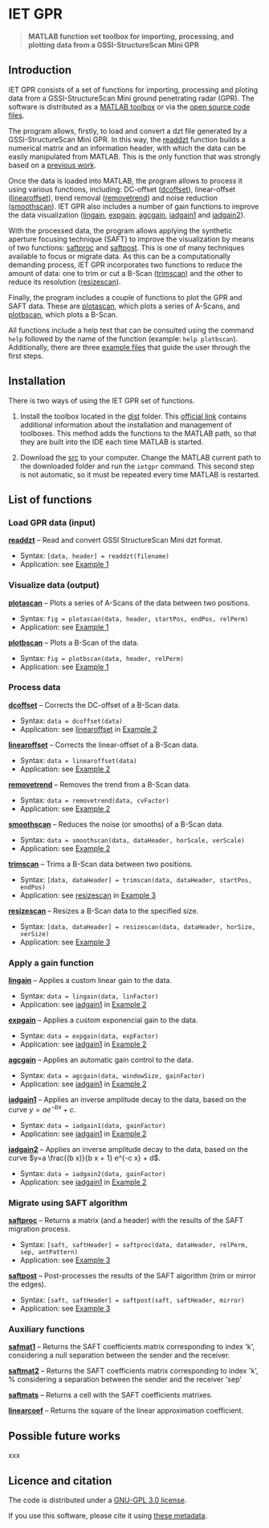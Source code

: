 # IET GPR

>**MATLAB function set toolbox for importing, processing, and plotting data from a GSSI-StructureScan Mini GPR**

## Introduction

IET GPR consists of a set of functions for importing, processing and ploting data from a GSSI-StructureScan Mini ground penetrating radar (GPR). The software is distributed as a [MATLAB toolbox](https://github.com/quelopelo/iet-gpr/tree/main/dist) or via the [open source code files](https://github.com/quelopelo/iet-gpr/tree/main/src).

The program allows, firstly, to load and convert a dzt file generated by a GSSI-StructureScan Mini GPR. In this way, the [readdzt](https://github.com/quelopelo/iet-gpr/blob/main/src/io/readdzt.m) function builds a numerical matrix and an information header, with which the data can be easily manipulated from MATLAB. This is the only function that was strongly based on a [previous work](https://github.com/NSGeophysics/GPR-O).

Once the data is loaded into MATLAB, the program allows to process it using various functions, including: DC-offset ([dcoffset](https://github.com/quelopelo/iet-gpr/blob/main/src/proc/dcoffset.m)), linear-offset ([linearoffset](https://github.com/quelopelo/iet-gpr/blob/main/src/proc/linearoffset.m)), trend removal ([removetrend](https://github.com/quelopelo/iet-gpr/blob/main/src/proc/removetrend.m)) and noise reduction ([smoothscan](https://github.com/quelopelo/iet-gpr/blob/main/src/proc/smoothscan.m)). IET GPR also includes a number of gain functions to improve the data visualization ([lingain](https://github.com/quelopelo/iet-gpr/blob/main/src/gain/lingain.m), [expgain](https://github.com/quelopelo/iet-gpr/blob/main/src/gain/expgain.m), [agcgain](https://github.com/quelopelo/iet-gpr/blob/main/src/gain/agcgain.m), [iadgain1](https://github.com/quelopelo/iet-gpr/blob/main/src/gain/iadgain1.m) and [iadgain2](https://github.com/quelopelo/iet-gpr/blob/main/src/gain/iadgain2.m)).


With the processed data, the program allows applying the synthetic aperture focusing technique (SAFT) to improve the visualization by means of two functions: [saftproc](https://github.com/quelopelo/iet-gpr/blob/main/src/saft/saftproc.m) and [saftpost](https://github.com/quelopelo/iet-gpr/blob/main/src/saft/saftpost.m). This is one of many techniques available to focus or migrate data. 
As this can be a computationally demanding process, IET GPR incorporates two functions to reduce the amount of data: one to trim or cut a B-Scan ([trimscan](https://github.com/quelopelo/iet-gpr/blob/main/src/proc/trimscan.m)) and the other to reduce its resolution ([resizescan](https://github.com/quelopelo/iet-gpr/blob/main/src/proc/resizescan.m)).

Finally, the program includes a couple of functions to plot the GPR and SAFT data. These are [plotascan](https://github.com/quelopelo/iet-gpr/blob/main/src/io/plotascan.m), which plots a series of A-Scans, and [plotbscan](https://github.com/quelopelo/iet-gpr/blob/main/src/io/plotbscan.m), which plots a B-Scan.

All functions include a help text that can be consulted using the command `help` followed by the name of the function (example: `help plotbscan`). Additionally, there are three [example files](https://github.com/quelopelo/iet-gpr/tree/main/src/examples) that guide the user through the first steps.

## Installation

There is two ways of using the IET GPR set of functions.

1. Install the toolbox located in the [dist](https://github.com/quelopelo/iet-gpr/tree/main/dist) folder. This [official link](https://www.mathworks.com/help/matlab/matlab_env/get-add-ons.html) contains additional information about the installation and management of toolboxes. This method adds the functions to the MATLAB path, so that they are built into the IDE each time MATLAB is started.

2. Download the [src](https://github.com/quelopelo/iet-gpr/tree/main/dist) to your computer. Change the MATLAB current path to the downloaded folder and run the `ietgpr` command. This second step is not automatic, so it must be repeated every time MATLAB is restarted.

## List of functions

### Load GPR data (input)

[**readdzt**](https://github.com/quelopelo/iet-gpr/blob/main/src/io/readdzt.m) – Read and convert GSSI StructureScan Mini dzt format.

- Syntax: `[data, header] = readdzt(filename)`
- Application: see [Example 1](https://htmlpreview.github.io/?https://github.com/quelopelo/iet-gpr/blob/main/docs/example1.html)

### Visualize data (output)

[**plotascan**](https://github.com/quelopelo/iet-gpr/blob/main/src/io/plotascan.m) – Plots a series of A-Scans of the data between two positions.

- Syntax: `fig = plotascan(data, header, startPos, endPos, relPerm)`
- Application: see [Example 1](https://htmlpreview.github.io/?https://github.com/quelopelo/iet-gpr/blob/main/docs/example1.html)

[**plotbscan**](https://github.com/quelopelo/iet-gpr/blob/main/src/io/plotbscan.m) – Plots a B-Scan of the data.

- Syntax: `fig = plotbscan(data, header, relPerm)`
- Application: see [Example 1](https://htmlpreview.github.io/?https://github.com/quelopelo/iet-gpr/blob/main/docs/example1.html)

### Process data

[**dcoffset**](https://github.com/quelopelo/iet-gpr/blob/main/src/proc/dcoffset.m) – Corrects the DC-offset of a B-Scan data.

- Syntax: `data = dcoffset(data)`
- Application: see [linearoffset](https://github.com/quelopelo/iet-gpr/blob/main/src/proc/linearoffset.m) in [Example 2](https://htmlpreview.github.io/?https://github.com/quelopelo/iet-gpr/blob/main/docs/example2.html)

[**linearoffset**](https://github.com/quelopelo/iet-gpr/blob/main/src/proc/linearoffset.m) – Corrects the linear-offset of a B-Scan data.

- Syntax: `data = linearoffset(data)`
- Application: see [Example 2](https://htmlpreview.github.io/?https://github.com/quelopelo/iet-gpr/blob/main/docs/example2.html)

[**removetrend**](https://github.com/quelopelo/iet-gpr/blob/main/src/proc/removetrend.m) – Removes the trend from a B-Scan data.

- Syntax: `data = removetrend(data, cvFactor)`
- Application: see [Example 2](https://htmlpreview.github.io/?https://github.com/quelopelo/iet-gpr/blob/main/docs/example2.html)

[**smoothscan**](https://github.com/quelopelo/iet-gpr/blob/main/src/proc/smoothscan.m) – Reduces the noise (or smooths) of a B-Scan data.

- Syntax: `data = smoothscan(data, dataHeader, horScale, verScale)`
- Application: see [Example 2](https://htmlpreview.github.io/?https://github.com/quelopelo/iet-gpr/blob/main/docs/example2.html)

[**trimscan**](https://github.com/quelopelo/iet-gpr/blob/main/src/proc/trimscan.m) – Trims a B-Scan data between two positions.

- Syntax: `[data, dataHeader] = trimscan(data, dataHeader, startPos, endPos)`
- Application: see [resizescan](https://github.com/quelopelo/iet-gpr/blob/main/src/proc/resizescan.m) in [Example 3](https://htmlpreview.github.io/?https://github.com/quelopelo/iet-gpr/blob/main/docs/example3.html)

[**resizescan**](https://github.com/quelopelo/iet-gpr/blob/main/src/proc/resizescan.m) – Resizes a B-Scan data to the specified size.

- Syntax: `[data, dataHeader] = resizescan(data, dataHeader, horSize, verSize)`
- Application: see [Example 3](https://htmlpreview.github.io/?https://github.com/quelopelo/iet-gpr/blob/main/docs/example3.html)

### Apply a gain function

[**lingain**](https://github.com/quelopelo/iet-gpr/blob/main/src/gain/lingain.m) – Applies a custom linear gain to the data.

- Syntax: `data = lingain(data, linFactor)`
- Application: see [iadgain1](https://github.com/quelopelo/iet-gpr/blob/main/src/gain/iadgain1.m) in [Example 2](https://htmlpreview.github.io/?https://github.com/quelopelo/iet-gpr/blob/main/docs/example2.html)

[**expgain**](https://github.com/quelopelo/iet-gpr/blob/main/src/gain/expgain.m) – Applies a custom exponencial gain to the data.

- Syntax: `data = expgain(data, expFactor)`
- Application: see [iadgain1](https://github.com/quelopelo/iet-gpr/blob/main/src/gain/iadgain1.m) in [Example 2](https://htmlpreview.github.io/?https://github.com/quelopelo/iet-gpr/blob/main/docs/example2.html)

[**agcgain**](https://github.com/quelopelo/iet-gpr/blob/main/src/gain/agcgain.m) – Applies an automatic gain control to the data.

- Syntax: `data = agcgain(data, windowSize, gainFactor)`
- Application: see [iadgain1](https://github.com/quelopelo/iet-gpr/blob/main/src/gain/iadgain1.m) in [Example 2](https://htmlpreview.github.io/?https://github.com/quelopelo/iet-gpr/blob/main/docs/example2.html)

[**iadgain1**](https://github.com/quelopelo/iet-gpr/blob/main/src/gain/iadgain1.m) – Applies an inverse amplitude decay to the data, based on the curve $y=a e^{-b x} + c$.

- Syntax: `data = iadgain1(data, gainFactor)`
- Application: see [iadgain1](https://github.com/quelopelo/iet-gpr/blob/main/src/gain/iadgain1.m) in [Example 2](https://htmlpreview.github.io/?https://github.com/quelopelo/iet-gpr/blob/main/docs/example2.html)

[**iadgain2**](https://github.com/quelopelo/iet-gpr/blob/main/src/gain/iadgain2.m) – Applies an inverse amplitude decay to the data, based on the curve $y=a \frac{(b x)}{b x + 1} e^{-c x} + d$.

- Syntax: `data = iadgain2(data, gainFactor)`
- Application: see [iadgain1](https://github.com/quelopelo/iet-gpr/blob/main/src/gain/iadgain1.m) in [Example 2](https://htmlpreview.github.io/?https://github.com/quelopelo/iet-gpr/blob/main/docs/example2.html)

### Migrate using SAFT algorithm

[**saftproc**](https://github.com/quelopelo/iet-gpr/blob/main/src/saft/saftproc.m) – Returns a matrix (and a header) with the results of the SAFT migration process.

- Syntax: `[saft, saftHeader] = saftproc(data, dataHeader, relPerm, sep, antPattern)`
- Application: see [Example 3](https://htmlpreview.github.io/?https://github.com/quelopelo/iet-gpr/blob/main/docs/example3.html)

[**saftpost**](https://github.com/quelopelo/iet-gpr/blob/main/src/saft/saftpost.m) – Post-processes the results of the SAFT algorithm (trim or mirror the edges).

- Syntax: `[saft, saftHeader] = saftpost(saft, saftHeader, mirror)`
- Application: see [Example 3](https://htmlpreview.github.io/?https://github.com/quelopelo/iet-gpr/blob/main/docs/example3.html)

### Auxiliary functions

[**safmat1**](https://github.com/quelopelo/iet-gpr/blob/main/src/saft/saftmat1.m) – Returns the SAFT coefficients matrix corresponding to index 'k', considering a null separation between the sender and the receiver.

[**saftmat2**](https://github.com/quelopelo/iet-gpr/blob/main/src/saft/saftmat2.m) – Returns the SAFT coefficients matrix corresponding to index 'k',
%  considering a separation between the sender and the receiver 'sep'

[**saftmats**](https://github.com/quelopelo/iet-gpr/blob/main/src/saft/saftmats.m) – Returns a cell with the SAFT coefficients matrixes.

[**linearcoef**](https://github.com/quelopelo/iet-gpr/blob/main/src/utils/linearcoef.m) – Returns the square of the linear approximation coefficient.

## Possible future works

xxx

## Licence and citation

The code is distributed under a [GNU-GPL 3.0 license](https://github.com/quelopelo/iet-gpr/blob/main/LICENCE.md).

If you use this software, please cite it using [these metadata](https://github.com/quelopelo/iet-gpr/blob/main/CITATION.cff).
